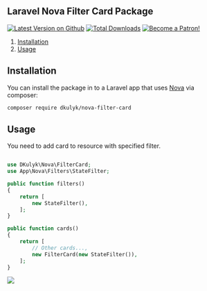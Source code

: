 ## Laravel Nova Filter Card Package
[![Latest Version on Github](https://img.shields.io/packagist/v/dkulyk/nova-filter-card.svg?style=flat)](https://packagist.org/packages/dkulyk/nova-filter-card)
[![Total Downloads](https://img.shields.io/packagist/dt/dkulyk/nova-filter-card.svg?style=flat)](https://packagist.org/packages/dkulyk/nova-filter-card)
[![Become a Patron!](https://img.shields.io/badge/become-a_patron!-red.svg?logo=patreon&style=flat)](https://www.patreon.com/bePatron?u=16285116)


1. [Installation](#user-content-installation)
2. [Usage](#user-content-usage)

## Installation

You can install the package in to a Laravel app that uses [Nova](https://nova.laravel.com) via composer:

```bash
composer require dkulyk/nova-filter-card
```

## Usage

You need to add card to resource with specified filter.

```php

use DKulyk\Nova\FilterCard;
use App\Nova\Filters\StateFilter;

public function filters()
{
    return [
        new StateFilter(),
    ];
}

public function cards()
{
    return [
        // Other cards...,
        new FilterCard(new StateFilter()),
    ];
}
```
![](https://user-images.githubusercontent.com/370042/51752652-a8d74280-20c0-11e9-9123-090d2cd13c74.png)
